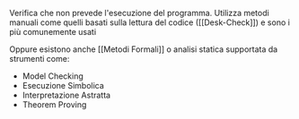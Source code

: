 Verifica che non prevede l'esecuzione del programma.
Utilizza metodi manuali come quelli basati sulla lettura del codice ([[Desk-Check]]) e sono i più comunemente usati

Oppure esistono anche [[Metodi Formali]] o analisi statica supportata da strumenti come:
- Model Checking
- Esecuzione Simbolica
- Interpretazione Astratta
- Theorem Proving

